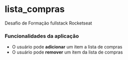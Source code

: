 # lista_compras
Desafio de Formação fullstack Rocketseat

### Funcionalidades da aplicação

- O usuário pode **adicionar** um item a lista de compras
- O usuário pode **remover** um item da lista de compras

